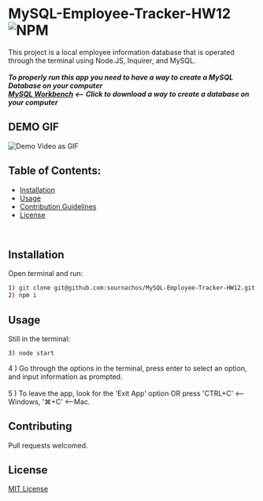 # MySQL-Employee-Tracker-HW12 ![NPM](https://img.shields.io/npm/l/inquirer?style=plastic)
  This project is a local employee information database that is operated through the terminal using Node.JS, Inquirer, and MySQL. <br> <br>
  ***To properly run this app you need to have a way to create a MySQL Database on your computer <br>
  [MySQL Workbench](https://www.mysql.com/products/workbench/) <-- Click to download a way to create a database on your computer***
  <br>
## DEMO GIF<br>
![Demo Video as GIF](./demo/demo.gif)

 ## Table of Contents:
 * [Installation](#installation)
 * [Usage](#usage)
 * [Contribution Guidelines](#contributing)
 * [License](#license)
<br>

## Installation
Open terminal and run:<br>
```bash
1) git clone git@github.com:sournachos/MySQL-Employee-Tracker-HW12.git
2) npm i 
``` 
## Usage
Still in the terminal:
```bash
3) node start
``` 
4 ) Go through the options in the terminal, press enter to select an option, and input information as prompted.<br><br>
5 ) To leave the app, look for the 'Exit App' option OR press 'CTRL+C' <--Windows, '⌘+C' <--Mac.
<br>

## Contributing
Pull requests welcomed.

## License
[MIT License](https://opensource.org/licenses/MIT)
